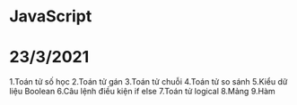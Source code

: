 # JavaScript
# 23/3/2021
1.Toán tử số học
2.Toán tử gán
3.Toán tử chuỗi
4.Toán tử so sánh
5.Kiểu dữ liệu Boolean
6.Câu lệnh điều kiện if else
7.Toán tử logical
8.Mảng
9.Hàm

